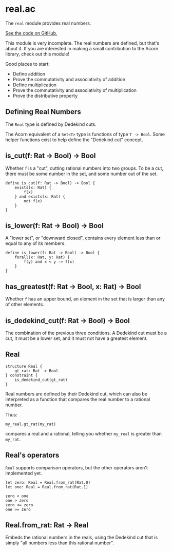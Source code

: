 # real.ac

The `real` module provides real numbers.

[See the code on GitHub.](https://github.com/acornprover/acornlib/blob/master/real.ac)

This module is very incomplete. The real numbers are defined, but that's about it. If you are interested in making a small contribution to the Acorn library, check out this module!

Good places to start:

- Define addition
- Prove the commutativity and associativity of addition
- Define multiplication
- Prove the commutativity and associativity of multiplication
- Prove the distributive property

## Defining Real Numbers

The `Real` type is defined by Dedekind cuts.

The Acorn equivalent of a `Set<T>` type is functions of type `T -> Bool`. Some helper functions exist to help
define the "Dedekind cut" concept.

## is_cut(f: Rat -> Bool) -> Bool

Whether `f` is a "cut", cutting rational numbers into two groups. To be a cut, there must be some number in the set, and some number out of the set.

```acorn
define is_cut(f: Rat -> Bool) -> Bool {
    exists(x: Rat) {
        f(x)
    } and exists(x: Rat) {
        not f(x)
    }
}
```

## is_lower(f: Rat -> Bool) -> Bool

A "lower set", or "downward closed", contains every element less than or equal to any of its members.

```acorn
define is_lower(f: Rat -> Bool) -> Bool {
    forall(x: Rat, y: Rat) {
        f(y) and x < y -> f(x)
    }
}
```

## has_greatest(f: Rat -> Bool, x: Rat) -> Bool

Whether `f` has an upper bound, an element in the set that is larger than any of other elements.

## is_dedekind_cut(f: Rat -> Bool) -> Bool

The combination of the previous three conditions. A Dedekind cut must be a cut, it must be a lower set, and it must not have a greatest element.

## Real

```acorn
structure Real {
    gt_rat: Rat -> Bool
} constraint {
    is_dedekind_cut(gt_rat)
}
```

Real numbers are defined by their Dedekind cut, which can also be interpreted as a function that compares
the real number to a rational number.

Thus:

```acorn
my_real.gt_rat(my_rat)
```

compares a real and a rational, telling you whether `my_real` is greater than `my_rat`.

## Real's operators

`Real` supports comparison operators, but the other operators aren't implemented yet.

```acorn
let zero: Real = Real.from_rat(Rat.0)
let one: Real = Real.from_rat(Rat.1)

zero < one
one > zero
zero <= zero
one >= zero
```

## Real.from_rat: Rat -> Real

Embeds the rational numbers in the reals, using the Dedekind cut that is simply "all numbers less than this rational number".
